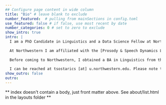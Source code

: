 ```yaml
---
## Configure page content in wide column
title: "Bio" # leave blank to exclude
number_featured:  # pulling from mainSections in config.toml
use_featured: false # if false, use most recent by date
number_categories: 0 # set to zero to exclude
show_intro: true
intro: |
  I am a PhD Candidate in Linguistics and a Data Science Fellow at Northwestern University interested in prosody, pragmatics, phonetics, and aphasia. My research focuses on data-driven experimental approaches to understanding intonational meaning in American English. Adjacent to my research, I am interested in R package development, ordinal data analysis, data visualization, and experimental design. Outside of my research, I enjoy horror movies, graphic design, biking, and taking photos of cities. My website uses photos I've taken from around Chicago and Japan.
  
  At Northwestern I am affiliated with the [Prosody & Speech Dynamics Lab](https://www.prosodylab.linguistics.northwestern.edu/) and the [Aphasia and Neurolinguistics Research Lab](https://anr.northwestern.edu/).
  
  Before coming to Northwestern, I obtained a BA in Linguistics from the [University of Chicago](https://linguistics.uchicago.edu/), where I also worked with electrophysiological experiments on concessive connectors in the [Language Processing Lab](https://lucian.uchicago.edu/blogs/lpl/).
  
  I can be reached at tsostarics [at] u.northwestern.edu. Please note that I only go by Thomas.
show_outro: false
outro: 
---
```


** index doesn't contain a body, just front matter above.
See about/list.html in the layouts folder **
